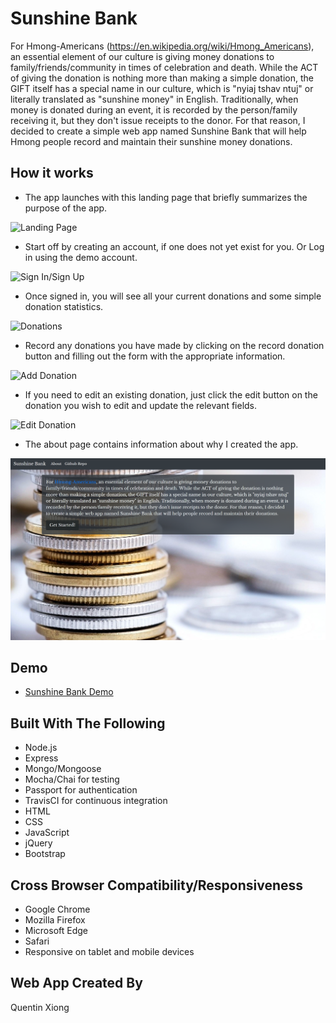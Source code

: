 # Sunshine Bank
For Hmong-Americans (https://en.wikipedia.org/wiki/Hmong_Americans), an essential element of our culture is giving money donations to family/friends/community in times of celebration and death. While the ACT of giving the donation is nothing more than making a simple donation, the GIFT itself has a special name in our culture, which is "nyiaj tshav ntuj" or literally translated as "sunshine money" in English. Traditionally, when money is donated during an event, it is recorded by the person/family receiving it, but they don't issue receipts to the donor. For that reason, I decided to create a simple web app named Sunshine Bank that will help Hmong people record and maintain their sunshine money donations.  

## How it works
- The app launches with this landing page that briefly summarizes the purpose of the app.

![Landing Page](public/images/landing.png)

- Start off by creating an account, if one does not yet exist for you. Or Log in using the demo account.

![Sign In/Sign Up](public/images/main.png)

- Once signed in, you will see all your current donations and some simple donation statistics.

![Donations](public/images/donations.png)

- Record any donations you have made by clicking on the record donation button and filling out the form with the appropriate information.

![Add Donation](public/images/add.png)

- If you need to edit an existing donation, just click the edit button on the donation you wish to edit and update the relevant fields.

![Edit Donation](public/images/edits.png)

- The about page contains information about why I created the app.

![Landing Page](public/images/about.png)


## Demo
- [Sunshine Bank Demo](https://sunshine-fund.herokuapp.com/index.html)

## Built With The Following 
- Node.js
- Express
- Mongo/Mongoose 
- Mocha/Chai for testing
- Passport for authentication
- TravisCI for continuous integration
- HTML 
- CSS
- JavaScript
- jQuery
- Bootstrap

## Cross Browser Compatibility/Responsiveness
- Google Chrome
- Mozilla Firefox
- Microsoft Edge
- Safari
- Responsive on tablet and mobile devices

## Web App Created By
Quentin Xiong